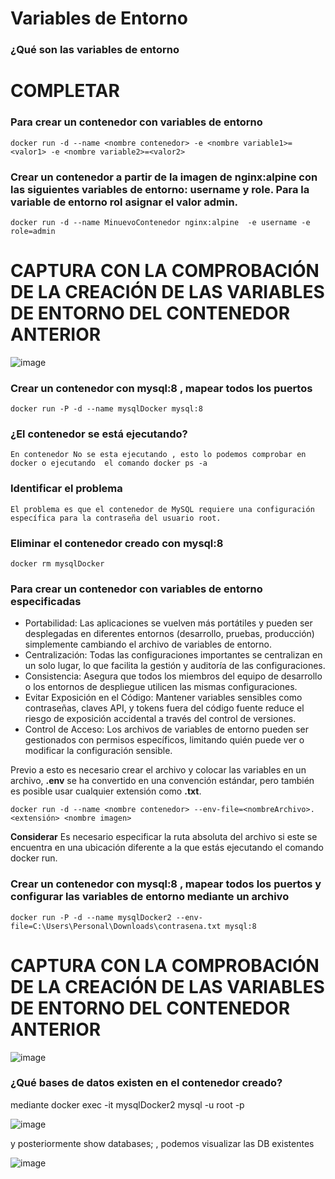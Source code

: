 # Variables de Entorno
### ¿Qué son las variables de entorno
# COMPLETAR

### Para crear un contenedor con variables de entorno

```
docker run -d --name <nombre contenedor> -e <nombre variable1>=<valor1> -e <nombre variable2>=<valor2>
```

### Crear un contenedor a partir de la imagen de nginx:alpine con las siguientes variables de entorno: username y role. Para la variable de entorno rol asignar el valor admin.
```
docker run -d --name MinuevoContenedor nginx:alpine  -e username -e role=admin
```
# CAPTURA CON LA COMPROBACIÓN DE LA CREACIÓN DE LAS VARIABLES DE ENTORNO DEL CONTENEDOR ANTERIOR
![image](https://github.com/jossC11/2024A-ISWD633-GR1/assets/94476123/1aa34cff-270f-4f8d-b789-25d468e295b5)


### Crear un contenedor con mysql:8 , mapear todos los puertos
```
docker run -P -d --name mysqlDocker mysql:8
```
### ¿El contenedor se está ejecutando?
```
En contenedor No se esta ejecutando , esto lo podemos comprobar en docker o ejecutando  el comando docker ps -a 

```
### Identificar el problema
```
El problema es que el contenedor de MySQL requiere una configuración específica para la contraseña del usuario root. 
```
### Eliminar el contenedor creado con mysql:8 
```
docker rm mysqlDocker
```
### Para crear un contenedor con variables de entorno especificadas
- Portabilidad: Las aplicaciones se vuelven más portátiles y pueden ser desplegadas en diferentes entornos (desarrollo, pruebas, producción) simplemente cambiando el archivo de variables de entorno.
- Centralización: Todas las configuraciones importantes se centralizan en un solo lugar, lo que facilita la gestión y auditoría de las configuraciones.
- Consistencia: Asegura que todos los miembros del equipo de desarrollo o los entornos de despliegue utilicen las mismas configuraciones.
- Evitar Exposición en el Código: Mantener variables sensibles como contraseñas, claves API, y tokens fuera del código fuente reduce el riesgo de exposición accidental a través del control de versiones.
- Control de Acceso: Los archivos de variables de entorno pueden ser gestionados con permisos específicos, limitando quién puede ver o modificar la configuración sensible.

Previo a esto es necesario crear el archivo y colocar las variables en un archivo, **.env** se ha convertido en una convención estándar, pero también es posible usar cualquier extensión como **.txt**.
```
docker run -d --name <nombre contenedor> --env-file=<nombreArchivo>.<extensión> <nombre imagen>
```
**Considerar**
Es necesario especificar la ruta absoluta del archivo si este se encuentra en una ubicación diferente a la que estás ejecutando el comando docker run.

### Crear un contenedor con mysql:8 , mapear todos los puertos y configurar las variables de entorno mediante un archivo
```
docker run -P -d --name mysqlDocker2 --env-file=C:\Users\Personal\Downloads\contrasena.txt mysql:8
```
# CAPTURA CON LA COMPROBACIÓN DE LA CREACIÓN DE LAS VARIABLES DE ENTORNO DEL CONTENEDOR ANTERIOR 
![image](https://github.com/jossC11/2024A-ISWD633-GR1/assets/94476123/dd99b04f-3e48-4562-ada2-6836861691e4)
### ¿Qué bases de datos existen en el contenedor creado?

mediante docker exec -it mysqlDocker2 mysql -u root -p   

![image](https://github.com/jossC11/2024A-ISWD633-GR1/assets/94476123/5c3c2ffc-0460-4a35-9a47-a5ebe2c1e29d)

y posteriormente show databases;  , podemos visualizar las DB existentes 

![image](https://github.com/jossC11/2024A-ISWD633-GR1/assets/94476123/09c9c44b-2bba-4628-9b62-b10a3967c4a5)


